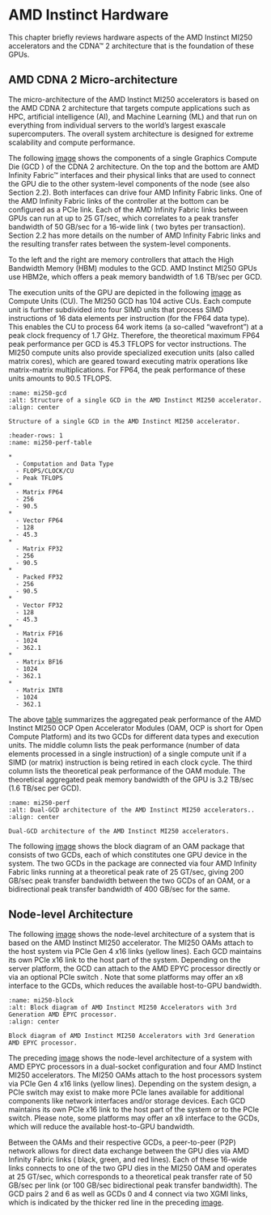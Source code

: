 # AMD Instinct Hardware

This chapter briefly reviews hardware aspects of the AMD Instinct MI250
accelerators and the CDNA™ 2 architecture that is the foundation of these GPUs.

## AMD CDNA 2 Micro-architecture

The micro-architecture of the AMD Instinct MI250 accelerators is based on the
AMD CDNA 2 architecture that targets compute applications such as HPC,
artificial intelligence (AI), and Machine Learning (ML) and that run on
everything from individual servers to the world’s largest exascale
supercomputers. The overall system architecture is designed for extreme
scalability and compute performance.

The following [image](#mi250-gcd) shows the components of a single Graphics Compute Die (GCD
) of the CDNA 2 architecture. On the top and the bottom are AMD Infinity Fabric™
interfaces and their physical links that are used to connect the GPU die to the
other system-level components of the node (see also Section 2.2). Both
interfaces can drive four AMD Infinity Fabric links. One of the AMD Infinity
Fabric links of the controller at the bottom can be configured as a PCIe link.
Each of the AMD Infinity Fabric links between GPUs can run at up to 25 GT/sec,
which correlates to a peak transfer bandwidth of 50 GB/sec for a 16-wide link (
two bytes per transaction). Section 2.2 has more details on the number of AMD
Infinity Fabric links and the resulting transfer rates between the system-level
components.

To the left and the right are memory controllers that attach the High Bandwidth
Memory (HBM) modules to the GCD. AMD Instinct MI250 GPUs use HBM2e, which offers
a peak memory bandwidth of 1.6 TB/sec per GCD.

The execution units of the GPU are depicted in the following [image](#mi250-gcd) as Compute
Units (CU). The MI250 GCD has 104 active CUs. Each compute unit is further
subdivided into four SIMD units that process SIMD instructions of 16 data
elements per instruction (for the FP64 data type). This enables the CU to
process 64 work items (a so-called “wavefront”) at a peak clock frequency of 1.7
GHz. Therefore, the theoretical maximum FP64 peak performance per GCD is 45.3
TFLOPS for vector instructions. The MI250 compute units also provide specialized
execution units (also called matrix cores), which are geared toward executing
matrix operations like matrix-matrix multiplications. For FP64, the peak
performance of these units amounts to 90.5 TFLOPS.

```{figure} ../../data/conceptual/gpu_arch/image001.png
:name: mi250-gcd
:alt: Structure of a single GCD in the AMD Instinct MI250 accelerator.
:align: center

Structure of a single GCD in the AMD Instinct MI250 accelerator.
```

```{list-table} Peak-performance capabilities of the MI250 OAM for different data types.
:header-rows: 1
:name: mi250-perf-table

*
  - Computation and Data Type
  - FLOPS/CLOCK/CU
  - Peak TFLOPS
*
  - Matrix FP64
  - 256
  - 90.5
*
  - Vector FP64
  - 128
  - 45.3
*
  - Matrix FP32
  - 256
  - 90.5
*
  - Packed FP32
  - 256
  - 90.5
*
  - Vector FP32
  - 128
  - 45.3
*
  - Matrix FP16
  - 1024
  - 362.1
*
  - Matrix BF16
  - 1024
  - 362.1
*
  - Matrix INT8
  - 1024
  - 362.1
```

The above [table](#mi250-perf-table) summarizes the aggregated peak performance of the AMD
Instinct MI250 OCP Open Accelerator Modules (OAM, OCP is short for Open Compute
Platform) and its two GCDs for different data types and execution units. The
middle column lists the peak performance (number of data elements processed in a
single instruction) of a single compute unit if a SIMD (or matrix) instruction
is being retired in each clock cycle. The third column lists the theoretical
peak performance of the OAM module. The theoretical aggregated peak memory
bandwidth of the GPU is 3.2 TB/sec (1.6 TB/sec per GCD).

```{figure} ../../data/conceptual/gpu_arch/image002.png
:name: mi250-perf
:alt: Dual-GCD architecture of the AMD Instinct MI250 accelerators..
:align: center

Dual-GCD architecture of the AMD Instinct MI250 accelerators.
```

The following [image](#mi250-block) shows the block diagram of an OAM package that consists
of two GCDs, each of which constitutes one GPU device in the system. The two
GCDs in the package are connected via four AMD Infinity Fabric links running at
a theoretical peak rate of 25 GT/sec, giving 200 GB/sec peak transfer bandwidth
between the two GCDs of an OAM, or a bidirectional peak transfer bandwidth of
400 GB/sec for the same.

## Node-level Architecture

The following [image](#mi250-block) shows the node-level architecture of a system that is
based on the AMD Instinct MI250 accelerator. The MI250 OAMs attach to the host
system via PCIe Gen 4 x16 links (yellow lines). Each GCD maintains its own PCIe
x16 link to the host part of the system. Depending on the server platform, the
GCD can attach to the AMD EPYC processor directly or via an optional PCIe switch
. Note that some platforms may offer an x8 interface to the GCDs, which reduces
the available host-to-GPU bandwidth.

```{figure} ../../data/conceptual/gpu_arch/image003.png
:name: mi250-block
:alt: Block diagram of AMD Instinct MI250 Accelerators with 3rd Generation AMD EPYC processor.
:align: center

Block diagram of AMD Instinct MI250 Accelerators with 3rd Generation
AMD EPYC processor.
```

The preceding [image](#mi250-block) shows the node-level architecture of a system with AMD
EPYC processors in a dual-socket configuration and four AMD Instinct MI250
accelerators. The MI250 OAMs attach to the host processors system via PCIe Gen 4
x16 links (yellow lines). Depending on the system design, a PCIe switch may
exist to make more PCIe lanes available for additional components like network
interfaces and/or storage devices. Each GCD maintains its own PCIe x16 link to
the host part of the system or to the PCIe switch. Please note, some platforms
may offer an x8 interface to the GCDs, which will reduce the available
host-to-GPU bandwidth.

Between the OAMs and their respective GCDs, a peer-to-peer (P2P) network allows
for direct data exchange between the GPU dies via AMD Infinity Fabric links (
black, green, and red lines). Each of these 16-wide links connects to one of the
two GPU dies in the MI250 OAM and operates at 25 GT/sec, which corresponds to a
theoretical peak transfer rate of 50 GB/sec per link (or 100 GB/sec
bidirectional peak transfer bandwidth). The GCD pairs 2 and 6 as well as GCDs 0
and 4 connect via two XGMI links, which is indicated by the thicker red line in
the preceding [image](#mi250-block).
